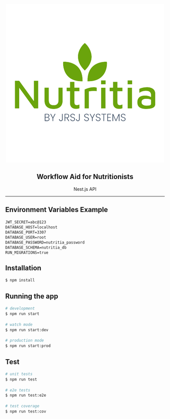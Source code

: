 <p align="center">
    <img src="./misc/Nutritia-no-bg.webp"/>
    <h2 align="center">Workflow Aid for Nutritionists</h2>
    <p align="center">Nest.js API</p>
</p>
<hr>

## Environment Variables Example
```
JWT_SECRET=abc@123
DATABASE_HOST=localhost
DATABASE_PORT=3307
DATABASE_USER=root
DATABASE_PASSWORD=nutritia_password
DATABASE_SCHEMA=nutritia_db
RUN_MIGRATIONS=true
```

## Installation

```bash
$ npm install
```

## Running the app

```bash
# development
$ npm run start

# watch mode
$ npm run start:dev

# production mode
$ npm run start:prod
```

## Test

```bash
# unit tests
$ npm run test

# e2e tests
$ npm run test:e2e

# test coverage
$ npm run test:cov
```
